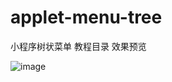# applet-menu-tree
小程序树状菜单 教程目录
效果预览

![image](https://github.com/keylife1995/applet-menu-tree/tree/main/preview/1.png)
